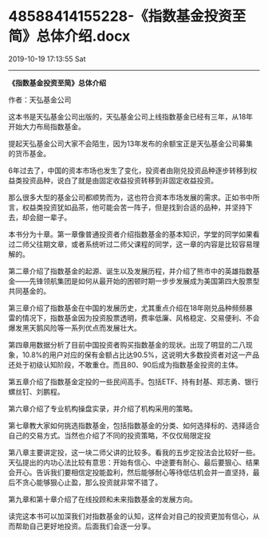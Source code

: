 # 48588414155228-《指数基金投资至简》总体介绍.docx

2019-10-19 17:13:55 Sat

----

<a id="OLE_LINK1"></a><a id="OLE_LINK2"></a>__《指数基金投资至简》总体介绍__

<a id="OLE_LINK3"></a><a id="OLE_LINK4"></a>

<a id="OLE_LINK5"></a><a id="OLE_LINK6"></a><a id="OLE_LINK7"></a><a id="OLE_LINK8"></a><a id="OLE_LINK9"></a>作者：天弘基金公司

这本书是天弘基金公司出版的，天弘基金公司上线指数基金已经有三年，从18年开始大力布局指数基金。

提起天弘基金公司大家不会陌生，因为13年发布的余额宝正是天弘基金公司募集的货币基金。

6年过去了，中国的资本市场也发生了变化，投资者由刚兑投资品种逐步转移到权益类投资品种，说白了就是由固定收益投资转移到非固定收益投资。

那么很多大型的基金公司都顺势而为，这也符合资本市场发展的需求。正如书中所言，权益类投资犹如品茶，他可能会苦一阵子，但是找到合适的品种，并坚持下去，却会甜一辈子。

本书分为十章。第一章像普通投资者介绍指数基金的基本知识，学堂的同学如果看过二师父往期文章，或者系统听过二师父课程的同学，这一章的内容是比较容易理解的。

第二章介绍了指数基金的起源、诞生以及发展历程，并介绍了熊市中的英雄指数基金——先锋领航集团是如何从最开始的困顿时期一步步发展成为美国第四大股票型共同基金的。

第三章介绍了指数基金在中国的发展历史，尤其重点介绍在18年刚兑品种频频暴雷的情况下，指数基金因为投资股票透明，费率低廉、风格稳定、交易便利、不会爆发黑天鹅风险等一系列优点而发展壮大。

第四章用数据分析了目前中国投资者购买指数基金的现状。出现了明显的二八现象，10\.8%的用户对应的保有金额占比达90\.5%，这说明大多数投资者对这一产品还处于初级认知阶段，不敢重仓。而且80、90后成为指数基金投资的主体。

第五章介绍了指数基金定投的一些民间高手。包括ETF、持有封基、郑志勇、银行螺丝钉、刘鹏程。

第六章介绍了专业机构操盘实录，并介绍了机构采用的策略。

第七章教大家如何挑选指数基金，包括指数基金的分类、如何选择标的、选择适合自己的交易方式。当然也介绍了不同的投资策略，不仅仅局限定投

第八章主要讲定投，这一块二师父讲的比较多。看我的五步定投法会比较好一些。天弘提出的内功心法比较有意思：开始有信心、中途要有耐心、最后要狠心、结果会开心。告诉我们要相信定投能盈利，然后能够耐心等待低估机会并一直坚持，最后不贪心能够狠心止盈，那么投资就非常不错了。

第九章和第十章介绍了在线投顾和未来指数基金的发展方向。

读完这本书可以加深我们对指数基金的认知，这样会对自己的投资更加有信心，从而帮助自己更好地投资。后面我们会逐一分享。

